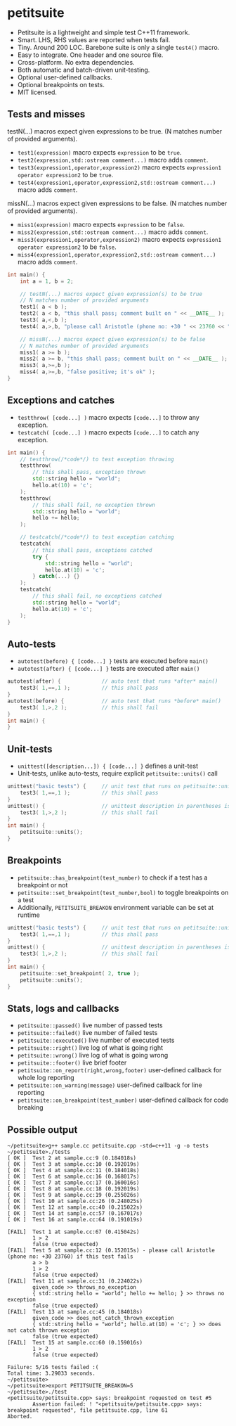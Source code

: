 petitsuite
==========

- Petitsuite is a lightweight and simple test C++11 framework.
- Smart. LHS, RHS values are reported when tests fail.
- Tiny. Around 200 LOC. Barebone suite is only a single `test4()` macro.
- Easy to integrate. One header and one source file.
- Cross-platform. No extra dependencies.
- Both automatic and batch-driven unit-testing.
- Optional user-defined callbacks.
- Optional breakpoints on tests.
- MIT licensed.

Tests and misses
----------------
testN(...) macros expect given expressions to be true. (N matches number of provided arguments).
- `test1(expression)` macro expects `expression` to be `true`.
- `test2(expression,std::ostream comment...)` macro adds `comment`.
- `test3(expression1,operator,expression2)` macro expects `expression1 operator expression2` to be `true`.
- `test4(expression1,operator,expression2,std::ostream comment...)` macro adds `comment`.

missN(...) macros expect given expressions to be false. (N matches number of provided arguments).
- `miss1(expression)` macro expects `expression` to be `false`.
- `miss2(expression,std::ostream comment...)` macro adds `comment`.
- `miss3(expression1,operator,expression2)` macro expects `expression1 operator expression2` to be `false`.
- `miss4(expression1,operator,expression2,std::ostream comment...)` macro adds `comment`.

```c++
int main() {
    int a = 1, b = 2;

    // testN(...) macros expect given expression(s) to be true
    // N matches number of provided arguments
    test1( a < b );
    test2( a < b, "this shall pass; comment built on " << __DATE__ );
    test3( a,<,b );
    test4( a,>,b, "please call Aristotle (phone no: +30 " << 23760 << ") if this test fails" );

    // missN(...) macros expect given expression(s) to be false
    // N matches number of provided arguments
    miss1( a >= b );
    miss2( a >= b, "this shall pass; comment built on " << __DATE__ );
    miss3( a,>=,b );
    miss4( a,>=,b, "false positive; it's ok" );
}
```

Exceptions and catches
----------------------
- `testthrow( [code...] )` macro expects `[code...]` to throw any exception.
- `testcatch( [code...] )` macro expects `[code...]` to catch any exception.

```c++
int main() {
    // testthrow(/*code*/) to test exception throwing
    testthrow(
        // this shall pass, exception thrown
        std::string hello = "world";
        hello.at(10) = 'c';
    );
    testthrow(
        // this shall fail, no exception thrown
        std::string hello = "world";
        hello += hello;
    );

    // testcatch(/*code*/) to test exception catching
    testcatch(
        // this shall pass, exceptions catched
        try {
            std::string hello = "world";
            hello.at(10) = 'c';
        } catch(...) {}
    );
    testcatch(
        // this shall fail, no exceptions catched
        std::string hello = "world";
        hello.at(10) = 'c';
    );
}
```

Auto-tests
----------
- `autotest(before) { [code...] }` tests are executed before `main()`
- `autotest(after) { [code...] }` tests are executed after `main()`

```c++
autotest(after) {             // auto test that runs *after* main()
    test3( 1,==,1 );          // this shall pass
}
autotest(before) {            // auto test that runs *before* main()
    test3( 1,>,2 );           // this shall fail
}
int main() {
}
```

Unit-tests
----------
- `unittest([description...]) { [code...] }` defines a unit-test
- Unit-tests, unlike auto-tests, require explicit `petitsuite::units()` call

```c++
unittest("basic tests") {     // unit test that runs on petitsuite::units()
    test3( 1,==,1 );          // this shall pass
}
unittest() {                  // unittest description in parentheses is optional
    test3( 1,>,2 );           // this shall fail
}
int main() {
    petitsuite::units();
}
```

Breakpoints
-----------
- `petitsuite::has_breakpoint(test_number)` to check if a test has a breakpoint or not
- `petitsuite::set_breakpoint(test_number,bool)` to toggle breakpoints on a test
- Additionally, `PETITSUITE_BREAKON` environment variable can be set at runtime

```c++
unittest("basic tests") {     // unit test that runs on petitsuite::units()
    test3( 1,==,1 );          // this shall pass
}
unittest() {                  // unittest description in parentheses is optional
    test3( 1,>,2 );           // this shall fail
}
int main() {
    petitsuite::set_breakpoint( 2, true );
    petitsuite::units();
}
```

Stats, logs and callbacks
-------------------------
- `petitsuite::passed()` live number of passed tests
- `petitsuite::failed()` live number of failed tests
- `petitsuite::executed()` live number of executed tests
- `petitsuite::right()` live log of what is going right
- `petitsuite::wrong()` live log of what is going wrong
- `petitsuite::footer()` live brief footer
- `petitsuite::on_report(right,wrong,footer)` user-defined callback for whole log reporting
- `petitsuite::on_warning(message)` user-defined callback for line reporting
- `petitsuite::on_breakpoint(test_number)` user-defined callback for code breaking

Possible output
---------------
```
~/petitsuite>g++ sample.cc petitsuite.cpp -std=c++11 -g -o tests
~/petitsuite>./tests
[ OK ]  Test 2 at sample.cc:9 (0.184018s)
[ OK ]  Test 3 at sample.cc:10 (0.192019s)
[ OK ]  Test 4 at sample.cc:11 (0.184018s)
[ OK ]  Test 6 at sample.cc:16 (0.168017s)
[ OK ]  Test 7 at sample.cc:17 (0.160016s)
[ OK ]  Test 8 at sample.cc:18 (0.192019s)
[ OK ]  Test 9 at sample.cc:19 (0.255026s)
[ OK ]  Test 10 at sample.cc:26 (0.248025s)
[ OK ]  Test 12 at sample.cc:40 (0.215022s)
[ OK ]  Test 14 at sample.cc:57 (0.167017s)
[ OK ]  Test 16 at sample.cc:64 (0.191019s)

[FAIL]  Test 1 at sample.cc:67 (0.415042s)
        1 > 2
        false (true expected)
[FAIL]  Test 5 at sample.cc:12 (0.152015s) - please call Aristotle (phone no: +30 23760) if this test fails
        a > b
        1 > 2
        false (true expected)
[FAIL]  Test 11 at sample.cc:31 (0.224022s)
        given_code >> throws_no_exception
        { std::string hello = "world"; hello += hello; } >> throws no exception
        false (true expected)
[FAIL]  Test 13 at sample.cc:45 (0.184018s)
        given_code >> does_not_catch_thrown_exception
        { std::string hello = "world"; hello.at(10) = 'c'; } >> does not catch thrown exception
        false (true expected)
[FAIL]  Test 15 at sample.cc:60 (0.159016s)
        1 > 2
        false (true expected)

Failure: 5/16 tests failed :(
Total time: 3.29033 seconds.
~/petitsuite>
~/petitsuite>export PETITSUITE_BREAKON=5
~/petitsuite>./test
<petitsuite/petitsuite.cpp> says: breakpoint requested on test #5
        Assertion failed: ! "<petitsuite/petitsuite.cpp> says: breakpoint requested", file petitsuite.cpp, line 61
Aborted.
```
